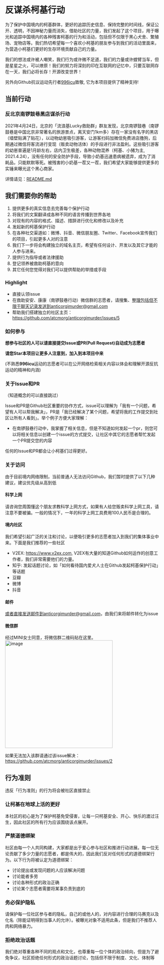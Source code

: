 # 反谋杀柯基行动
为了保护中国境内的柯基群体，更好的追踪历史信息、保持完整的时间线，保证公开、透明，不因神秘力量而消失，借助社区的力量，我们发起了这个项目，用于曝光和追踪中国境内的各种残害柯基的行为和活动，包括但不仅限于黑心犬舍、繁殖场、宠物店等。我们热切希望每一个喜欢小柯基的朋友参与到我们的活动里面来，为营造小柯基们更好的生存环境贡献自己的力量。

我们的想法或许被人嘲笑，我们行为或许微不足道，我们的力量或许螳臂当车，但是星星之火，可以燎原！我们的努力将深刻的印在互联网的记忆中，只要互联网存在一天，我们必将长存！开源改变世界！

另外向Github抗议运动先行者[996icu](https://github.com/996icu/996.icu)致敬, 它为本项目提供了精神支持!

## 当前行动

### 反北京南锣鼓巷黑店谋杀行动
2021年4月24日，北京的「流浪基Lucky救助群」群友发现，北京南锣鼓巷（南锣鼓巷是中国北京非常著名的旅游景点，离天安门1km多）存在一家没有名字的黑店（墙壁贴满了贴花），以动物幼崽吸引游客，让游客扫码加微信免费进店撸狗，后期通过微信将客流进行变现（贩卖动物活体）的手段进行非法盈利。这些吸引游客的幼崽普遍是1月龄左右，店内卫生极差，各种动物混养（柯基、小猪为主, 2021.4.24），没有任何的安全防护手段，导致小奶基迅速患病被遗弃，成为了消耗品，只能默默等死。被残害的小奶基一茬又一茬，我们希望大家能够提供更多的实锤来曝光这个黑心商家。

详情请见：[README.md](missions/south-luogu-alley/README.md)

## 我们需要你的帮助
1. 提供更多的真实信息去完善每个保护行动
2. 将我们的文案翻译成各种不同的语言传播到世界各地
3. 对现有的内容的格式、描述、措辞进行优化和修改以及补充
4. 发起新的柯基保护行动
5. 在各种社交渠道如：微博、抖音、微信朋友圈、Twitter、Facebook宣传我们的项目，引起更多人对的注意
6. 我们下一步将会构建独立的域名主页，希望有任何设计、开发以及其它才能的人参与进来。
7. 提供行为指导或者法律援助
8. 登记领养被救助柯基的意向
9. 其它任何您觉得对我们可以提供帮助的举措或手段

### Highlight
- 直接认领issue
- 在救助安安、康康（南锣鼓巷行动）微信群的志愿者，请搜集、整理包括但不限于聊天记录发送到anticorgimurder@gmail.com
- 帮助我们搭建独立的社区主页：https://github.com/atcmorg/anticorgimurder/issues/5

### 如何参与

**想参与社区的人可以请直接提交Issue或PR(Pull Request)自动成为志愿者**

**请您Star本项目让更多人注意到，加入到本项目中来**

(不熟悉**996icu**运动的志愿者可以在公开网络检索相关内容以体会和理解开源反抗运动的精神和内涵)

### 关于Issue和PR
（知道概念的可以直接跳过）

Issue和PR是Github社区重要的协作方式，issue可以理解为「我有一个问题，希望有人可以帮我解决」，PR是「我已经解决了某个问题，希望将我的工作提交到社区让所有人看到」。举个例子方便大家理解：

- 在南锣鼓巷行动中，我掌握了相关信息，但是不知道如何发起一个pr，则您可以将相关信息以创建一个issue的方式提交，让社区中其它的志愿者帮忙发起一个PR提交您的内容

任何的Issue和PR都会让小柯基们过得更好。

### 关于访问
由于目前境内网络限制，当前普通人无法访问Github，我们暂时提供了以下几种建议，建议优先级从高到低

#### 科学上网
请咨询您周围懂这个朋友求教科学上网方式，如果有人给您贩卖科学上网工具，请注意不要被骗。一般的情况下，一年的科学上网工具费用100人民币是合理的。

#### 境内社区
我们希望引起广泛的关注和讨论，以便吸引更多的志愿者加入到我们的集体事业中来。下面是我们推荐的一些社区

- V2EX: https://www.v2ex.com, V2EX有大量的知道Github如何运作的创意工作者，我们非常需要他们的力量。
- 知乎: 发起话题讨论，如「如何看待国内爱犬人士在Github发起柯基保护行动」等话题
- 豆瓣
- 微博
- 抖音


#### 邮件
或者直接发送邮件到anticorgimurder@gmail.com，由我们来将邮件转化为issue

#### 微信群

经过MINI女士同意，将微信群二维码贴在这里。
<img width="352" alt="image" src="https://user-images.githubusercontent.com/83132372/115982164-8304b500-a5cb-11eb-93a1-b34adcd686ea.png">

如果无法加入该群请通过该issue解决：https://github.com/atcmorg/anticorgimurder/issues/2

## 行为准则
违反「行为准则」的行为将会被社区直接禁止

### 让柯基在地球上活的更好
本社区的初心是为了保护柯基免受侵害，让每一只柯基安全、开心、快乐的渡过汪生，因此社区的所有行为应该围绕该点展开。

### 严禁道德绑架
社区由每一个人共同构建，大家都是出于爱心参与社区和推进行动进展。每一位无论贡献了多少力量的志愿者，都是伟大的，因此我们反对任何形式的道德绑架行为。以下行为将被认定为道德绑架：

- 讨论提出或发现问题的人应该解决问题
- 讨论能者多劳
- 讨论各种形式的政治正确
- 讨论某个志愿者需要将某事负责到底的

### 务必保护隐私
请保护每一位社区参与者的隐私，自己的或他人的，对内容进行合理的马赛克以及化名（除能证明得到当事人的允许）。被曝光对象不适用此条，但是我们不推荐人肉和网络暴力。

### 拒绝政治话题
我们绝对尊重各种不同的观点和文化，也尊重每一位个体的政治倾向，但是为了避免争议，社区拒绝任何形式的政治话题讨论，包括但不限于制度、文化、体制等
